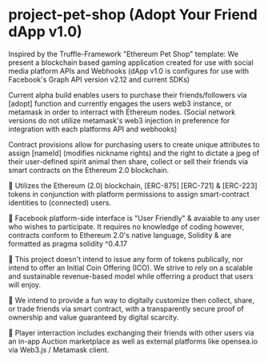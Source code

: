 # project-pet-shop (Adopt Your Friend dApp v1.0)

Inspired by the Truffle-Framework "Ethereum Pet Shop" template: We present a blockchain based gaming application created for use with social media platform APIs and Webhooks (dApp v1.0 is configures for use with Facebook's Graph API version v2.12 and current SDKs) 

Current alpha build enables users to purchase their friends/followers via [adopt] function and currently engages the users web3 instance, or metamask in order to interract with Ethereum nodes. (Social network versions do not utilize metamask's web3 injection in preference for integration with each platforms API and webhooks)  

Contract provisions allow for purchasing users to create unique attributes to assign [nameId] (modifies nickname rights) and the right to dictate a jpeg of their user-defined spirit animal then share, collect or sell their friends via smart contracts on the Ethereum 2.0 blockchain.

   	Utilizes the Ethereum (2.0) blockchain, [ERC-875] [ERC-721] & [ERC-223] tokens in conjunction with platform permissions to assign smart-contract identities to (connected) users.

   	Facebook platform-side interface is "User Friendly" & avaiable to any user who wishes to participate. It requires no knowledge of coding however, contracts conform to Ethereum 2.0's native language, Solidity & are formatted as pragma solidity ^0.4.17

   	This project doesn't intend to issue any form of tokens publically, nor intend to offer an Initial Coin Offering (ICO). We strive to rely on a scalable and sustainable revenue-based model while offerring a product that users will enjoy.

   	We intend to provide a fun way to digitally customize then collect, share, or trade friends via smart contract, with a transparently secure proof of ownership and value guaranteed by digital scarcity.

   	Player interraction includes exchanging their friends with other users via an in-app Auction marketplace as well as external platforms like opensea.io via Web3.js / Metamask client.
